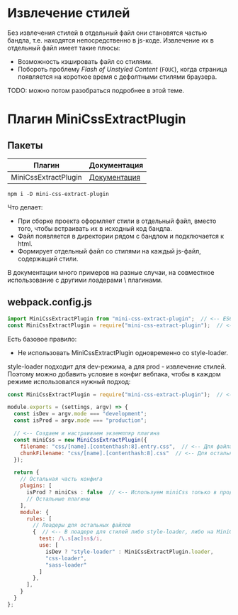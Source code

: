 # Извлечение стилей

Без извлечения стилей в отдельный файл они становятся частью бандла, т.е. находятся непосредственно в js-коде. Извлечение их в отдельный файл имеет такие плюсы:

* Возможность кэшировать файл со стилями.
* Побороть проблему *Flash of Unstyled Content* (`FOUC`), когда страница появляется на короткое время с дефолтными стилями браузера.

TODO: можно потом разобраться подробнее в этой теме.

# Плагин MiniCssExtractPlugin

## Пакеты

| Плагин               | Документация                                                 |
| -------------------- | ------------------------------------------------------------ |
| MiniCssExtractPlugin | [Документация](https://webpack.js.org/plugins/mini-css-extract-plugin/) |

```
npm i -D mini-css-extract-plugin
```

Что делает:

* При сборке проекта оформляет стили в отдельный файл, вместо того, чтобы встраивать их в исходный код бандла. 
* Файл появляется в директории рядом с бандлом и подключается к html.
* Формирует отдельный файл со стилями на каждый js-файл, содержащий стили.

В документации много примеров на разные случаи, на совместное использование с другими лоадерами \ плагинами.

## webpack.config.js

```javascript
import MiniCssExtractPlugin from "mini-css-extract-plugin";  // <-- ES6-стиль.
const MiniCssExtractPlugin = require("mini-css-extract-plugin");  // <-- CommonJS-стиль.
```

Есть базовое правило:

* Не использовать MiniCssExtractPlugin одновременно со style-loader.

style-loader подходит для dev-режима, а для prod - извлечение стилей. Поэтому можно добавить условие в конфиг вебпака, чтобы в каждом режиме использовался нужный подход:

```javascript
const MiniCssExtractPlugin = require("mini-css-extract-plugin");  // <-- Импортируем плагин

module.exports = (settings, argv) => {
  const isDev = argv.mode === "development";
  const isProd = argv.mode === "production";

  // <-- Создаем и настраиваем экземпляр плагина
  const miniCss = new MiniCssExtractPlugin({
    filename: "css/[name].[contenthash:8].entry.css",  // <-- Для файла точки входа.
    chunkFilename: "css/[name].[contenthash:8].css"  // <-- Для остальных файлов.
  });

  return {
    // Остальная часть конфига
    plugins: [
      isProd ? miniCss : false  // <-- Используем miniCss только в проде.
      // Остальные плагины
    ],
    module: {
      rules: [
        // Лоадеры для остальных файлов
        {  // <-- В лоадере для стилей либо style-loader, либо на MiniCssExtractPlugin.loader
          test: /\.s[ac]ss$/i,
          use: [
            isDev ? "style-loader" : MiniCssExtractPlugin.loader,
            "css-loader",
            "sass-loader"
          ]
        },
      ],
    }
  }
};
```

